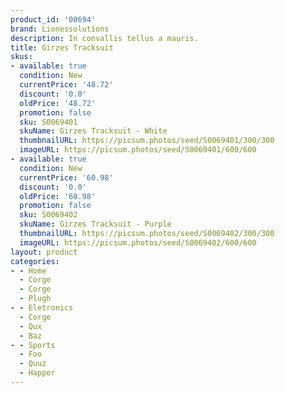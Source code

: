 ```yaml
---
product_id: '00694'
brand: Lionessolutions
description: In convallis tellus a mauris.
title: Girzes Tracksuit
skus:
- available: true
  condition: New
  currentPrice: '48.72'
  discount: '0.0'
  oldPrice: '48.72'
  promotion: false
  sku: S0069401
  skuName: Girzes Tracksuit - White
  thumbnailURL: https://picsum.photos/seed/S0069401/300/300
  imageURL: https://picsum.photos/seed/S0069401/600/600
- available: true
  condition: New
  currentPrice: '60.98'
  discount: '0.0'
  oldPrice: '60.98'
  promotion: false
  sku: S0069402
  skuName: Girzes Tracksuit - Purple
  thumbnailURL: https://picsum.photos/seed/S0069402/300/300
  imageURL: https://picsum.photos/seed/S0069402/600/600
layout: product
categories:
- - Home
  - Corge
  - Corge
  - Plugh
- - Eletronics
  - Corge
  - Qux
  - Baz
- - Sports
  - Foo
  - Quuz
  - Happor
---
```

